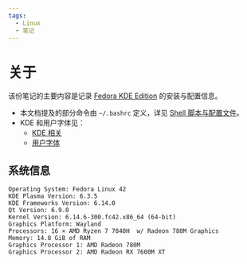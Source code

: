 ```yaml
---
tags:
  - Linux
  - 笔记
---
```


# 关于

该份笔记的主要内容是记录 [Fedora KDE Edition] 的安装与配置信息。

[Fedora KDE Edition]: https://fedoraproject.org/kde/

- 本文档提及的部分命令由 `~/.bashrc` 定义，详见 [Shell 脚本与配置文件](./4-shell-script.md)。
- KDE 和用户字体见：
    - [KDE 相关](./../note-openSUSE/5-kde.md)
    - [用户字体](./../note-openSUSE/6-fonts.md)

## 系统信息

```
Operating System: Fedora Linux 42
KDE Plasma Version: 6.3.5
KDE Frameworks Version: 6.14.0
Qt Version: 6.9.0
Kernel Version: 6.14.6-300.fc42.x86_64 (64-bit)
Graphics Platform: Wayland
Processors: 16 × AMD Ryzen 7 7840H  w/ Radeon 780M Graphics
Memory: 14.8 GiB of RAM
Graphics Processor 1: AMD Radeon 780M
Graphics Processor 2: AMD Radeon RX 7600M XT
```